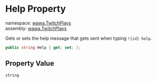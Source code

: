 # Help Property

namespace: [wawa\.TwitchPlays](../../wawa.TwitchPlays.md)<br />
assembly: [wawa\.TwitchPlays](../../../wawa.TwitchPlays.md)

Gets or sets the help message that gets sent when typing `!{id} help`\.

```csharp
public string Help { get; set; };
```

## Property Value

`string`

